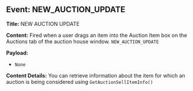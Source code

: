 ## Event: NEW_AUCTION_UPDATE

**Title:** NEW AUCTION UPDATE

**Content:**
Fired when a user drags an item into the Auction Item box on the Auctions tab of the auction house window.
`NEW_AUCTION_UPDATE`

**Payload:**
- `None`

**Content Details:**
You can retrieve information about the item for which an auction is being considered using `GetAuctionSellItemInfo()`